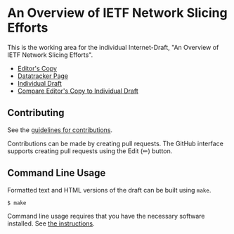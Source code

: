 # An Overview of IETF Network Slicing Efforts

This is the working area for the individual Internet-Draft, "An Overview of IETF Network Slicing Efforts".

* [Editor's Copy](https://boucadair.github.io/ietf-slice-overview/#go.draft-boucadair-teas-ietf-slicing-overview.html)
* [Datatracker Page](https://datatracker.ietf.org/doc/draft-boucadair-teas-ietf-slicing-overview)
* [Individual Draft](https://datatracker.ietf.org/doc/html/draft-boucadair-teas-ietf-slicing-overview)
* [Compare Editor's Copy to Individual Draft](https://boucadair.github.io/ietf-slice-overview/#go.draft-boucadair-teas-ietf-slicing-overview.diff)


## Contributing

See the
[guidelines for contributions](https://github.com/boucadair/ietf-slice-overview/blob/main/CONTRIBUTING.md).

Contributions can be made by creating pull requests.
The GitHub interface supports creating pull requests using the Edit (✏) button.


## Command Line Usage

Formatted text and HTML versions of the draft can be built using `make`.

```sh
$ make
```

Command line usage requires that you have the necessary software installed.  See
[the instructions](https://github.com/martinthomson/i-d-template/blob/main/doc/SETUP.md).

